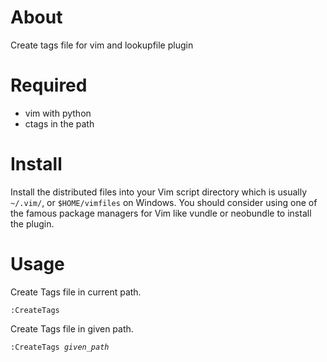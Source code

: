 About
==========

Create tags file for vim and lookupfile plugin

Required
========

* vim with python
* ctags in the path

Install
=======

Install the distributed files into your Vim script directory which is usually <code>~/.vim/</code>, or <code>$HOME/vimfiles</code> on Windows. You should consider using one of the famous package managers for Vim like vundle or neobundle to install the plugin.

Usage
=====

Create Tags file in current path.
  <pre><code>:CreateTags</code></pre>

Create Tags file in given path.
  <pre><code>:CreateTags <i>given_path</i></code></pre>
